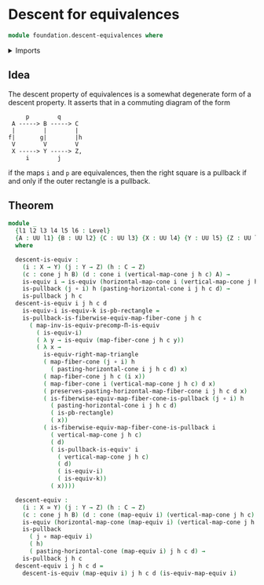 # Descent for equivalences

```agda
module foundation.descent-equivalences where
```

<details><summary>Imports</summary>

```agda
open import foundation.cones-over-cospan-diagrams
open import foundation.dependent-universal-property-equivalences
open import foundation.equivalences
open import foundation.functoriality-fibers-of-maps
open import foundation.universe-levels

open import foundation-core.function-types
open import foundation-core.pullbacks
```

</details>

## Idea

The descent property of equivalences is a somewhat degenerate form of a descent
property. It asserts that in a commuting diagram of the form

```text
     p        q
 A -----> B -----> C
 |        |        |
f|       g|        |h
 V        V        V
 X -----> Y -----> Z,
     i        j
```

if the maps `i` and `p` are equivalences, then the right square is a pullback if
and only if the outer rectangle is a pullback.

## Theorem

```agda
module _
  {l1 l2 l3 l4 l5 l6 : Level}
  {A : UU l1} {B : UU l2} {C : UU l3} {X : UU l4} {Y : UU l5} {Z : UU l6}
  where

  descent-is-equiv :
    (i : X → Y) (j : Y → Z) (h : C → Z)
    (c : cone j h B) (d : cone i (vertical-map-cone j h c) A) →
    is-equiv i → is-equiv (horizontal-map-cone i (vertical-map-cone j h c) d) →
    is-pullback (j ∘ i) h (pasting-horizontal-cone i j h c d) →
    is-pullback j h c
  descent-is-equiv i j h c d
    is-equiv-i is-equiv-k is-pb-rectangle =
    is-pullback-is-fiberwise-equiv-map-fiber-cone j h c
      ( map-inv-is-equiv-precomp-Π-is-equiv
        ( is-equiv-i)
        ( λ y → is-equiv (map-fiber-cone j h c y))
        ( λ x →
          is-equiv-right-map-triangle
          ( map-fiber-cone (j ∘ i) h
            ( pasting-horizontal-cone i j h c d) x)
          ( map-fiber-cone j h c (i x))
          ( map-fiber-cone i (vertical-map-cone j h c) d x)
          ( preserves-pasting-horizontal-map-fiber-cone i j h c d x)
          ( is-fiberwise-equiv-map-fiber-cone-is-pullback (j ∘ i) h
            ( pasting-horizontal-cone i j h c d)
            ( is-pb-rectangle)
            ( x))
          ( is-fiberwise-equiv-map-fiber-cone-is-pullback i
            ( vertical-map-cone j h c)
            ( d)
            ( is-pullback-is-equiv' i
              ( vertical-map-cone j h c)
              ( d)
              ( is-equiv-i)
              ( is-equiv-k))
            ( x))))

  descent-equiv :
    (i : X ≃ Y) (j : Y → Z) (h : C → Z)
    (c : cone j h B) (d : cone (map-equiv i) (vertical-map-cone j h c) A) →
    is-equiv (horizontal-map-cone (map-equiv i) (vertical-map-cone j h c) d) →
    is-pullback
      ( j ∘ map-equiv i)
      ( h)
      ( pasting-horizontal-cone (map-equiv i) j h c d) →
    is-pullback j h c
  descent-equiv i j h c d =
    descent-is-equiv (map-equiv i) j h c d (is-equiv-map-equiv i)
```
